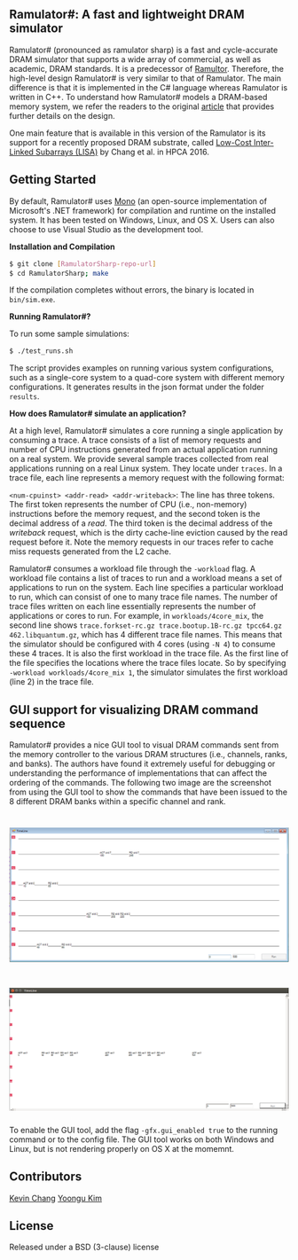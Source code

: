 ## Ramulator#: A fast and lightweight DRAM simulator

Ramulator# (pronounced as ramulator sharp) is a fast and cycle-accurate DRAM
simulator that supports a wide array of commercial, as well as academic, DRAM
standards. It is a predecessor of
[Ramultor](https://github.com/CMU-SAFARI/ramulator). Therefore, the high-level
design Ramulator# is very similar to that of Ramulator. The main difference is
that it is implemented in the C# language whereas Ramulator is written in C++.
To understand how Ramulator# models a DRAM-based memory system, we refer the
readers to the original
[article](https://users.ece.cmu.edu/~omutlu/pub/ramulator_dram_simulator-ieee-cal15.pdf)
that provides further details on the design.

One main feature that is available in this version of the Ramulator is its
support for a recently proposed DRAM substrate, called [Low-Cost Inter-Linked
Subarrays
(LISA)](https://users.ece.cmu.edu/~kevincha/papers/kchang_lisa_hpca2016.pdf) by
Chang et al. in HPCA 2016.

## Getting Started

By default, Ramulator# uses [Mono](http://www.mono-project.com/) (an
open-source implementation of Microsoft's .NET framework) for compilation and
runtime on the installed system. It has been tested on Windows, Linux, and OS
X. Users can also choose to use Visual Studio as the development tool.

**Installation and Compilation**
```sh
$ git clone [RamulatorSharp-repo-url]
$ cd RamulatorSharp; make
```

If the compilation completes without errors, the binary is located in `bin/sim.exe`.

**Running Ramulator#?**

To run some sample simulations:
```sh
$ ./test_runs.sh
```

The script provides examples on running various system configurations, such as
a single-core system to a quad-core system with different memory configurations.
It generates results in the json format under the folder `results`.

**How does Ramulator# simulate an application?**

At a high level, Ramulator# simulates a core running a single application by
consuming a trace. A trace consists of a list of memory requests and number of
CPU instructions generated from an actual application running on a real system.
We provide several sample traces collected from real applications running on a
real Linux system. They locate under `traces`. In a trace file, each line
represents a memory request with the following format:

`<num-cpuinst> <addr-read> <addr-writeback>`: The line has three tokens. The
first token represents the number of CPU (i.e., non-memory) instructions before
the memory request, and the second token is the decimal address of a *read*.
The third token is the decimal address of the *writeback* request, which is the
dirty cache-line eviction caused by the read request before it. Note the memory
requests in our traces refer to cache miss requests generated from the L2 cache.

Ramulator# consumes a workload file through the `-workload` flag. A workload
file contains a list of traces to run and a workload means a set of
applications to run on the system. Each line specifies a particular workload to
run, which can consist of one to many trace file names. The number of trace
files written on each line essentially represents the number of applications or
cores to run. For example, in `workloads/4core_mix`, the second line shows
`trace.forkset-rc.gz trace.bootup.1B-rc.gz tpcc64.gz 462.libquantum.gz`, which
has 4 different trace file names. This means that the simulator should be
configured with 4 cores (using `-N 4`) to consume these 4 traces. It is also
the first workload in the trace file. As the first line of the file specifies
the locations where the trace files locate. So by specifying `-workload
workloads/4core_mix 1`, the simulator simulates the first workload (line 2) in
the trace file.

## GUI support for visualizing DRAM command sequence

Ramulator# provides a nice GUI tool to visual DRAM commands sent from the
memory controller to the various DRAM structures (i.e., channels, ranks, and
    banks). The authors have found it extremely useful for debugging or
understanding the performance of implementations that can affect the ordering
of the commands. The following two image are the screenshot from using the GUI
tool to show the commands that have been issued to the 8 different DRAM banks
within a specific channel and rank.

# ![gui](media/debug_gui_cmd_timeline_windows.png)
# ![gui](media/debug_gui_cmd_timeline_linux.png)

To enable the GUI tool, add the flag ``-gfx.gui_enabled true`` to the running command or to the config file. The GUI tool works on both Windows and Linux, but is not rendering properly on OS X at the momemnt.

## Contributors

[Kevin Chang](https://users.ece.cmu.edu/~kevincha/)
[Yoongu Kim](https://users.ece.cmu.edu/~yoonguk/)

## License

Released under a BSD (3-clause) license
